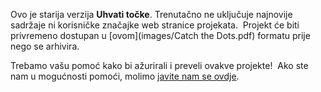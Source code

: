 Ovo je starija verzija **Uhvati točke**. Trenutačno ne uključuje najnovije sadržaje ni korisničke značajke web stranice projekata.  Projekt će biti privremeno dostupan u [ovom](images/Catch the Dots.pdf) formatu prije nego se arhivira. 

Trebamo vašu pomoć kako bi ažurirali i preveli ovakve projekte!  Ako ste nam u mogućnosti pomoći, molimo [javite nam se ovdje](https://rpf.io/translators).
